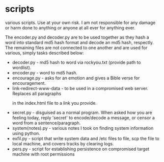 # scripts
various scripts. Use at your own risk. I am not responsible for any damage or harm done to anything or anyone at all ever for anything ever.

The encoder.py and decoder.py are to be used together as they hash a word into standard md5 hash format and decode an md5 hash, respectly. 
The remaining files are not connected to one another and are used for various, simply tasks described below:

- decoder.py - md5 hash to word via rockyou.txt (provide path to wordlist).
- encoder.py - word to md5 hash.
- encourage.py - asks for an emotion and gives a Bible verse for encouragement.
- link-redirect-www-data - to be used in a compromised web server. Replaces all paragraphs <p> in the index.html file to a link you provide.
- secret.py - disguised as a normal program. When asked how you are feeling today, reply 'secret' to encode/decode a message, or censor a word from a sentence/paragraph.
- system(notes).py - various notes I took on finding system information using python.
- exfil.py - script that write system data and /etc files to file, scp the file to local machine, and covers tracks by clearing logs.
- pers.py - script for establishing persistence on compromised target machine with root permissions
